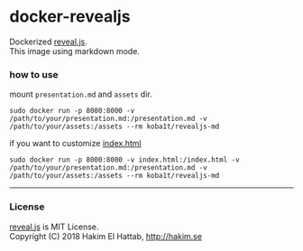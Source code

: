 # docker-revealjs

Dockerized [reveal.js](https://github.com/hakimel/reveal.js).  
This image using markdown mode.

### how to use
mount `presentation.md` and `assets` dir.

```
sudo docker run -p 8000:8000 -v /path/to/your/presentation.md:/presentation.md -v /path/to/your/assets:/assets --rm koba1t/revealjs-md
```

if you want to customize [index.html](https://github.com/hakimel/reveal.js/blob/master/index.html)

```
sudo docker run -p 8000:8000 -v index.html:/index.html -v /path/to/your/presentation.md:/presentation.md -v /path/to/your/assets:/assets --rm koba1t/revealjs-md
```


---

### License

[reveal.js](https://github.com/hakimel/reveal.js) is MIT License.  
Copyright (C) 2018 Hakim El Hattab, http://hakim.se
